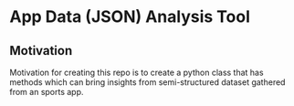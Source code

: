 # App Data (JSON) Analysis Tool

## Motivation
Motivation for creating this repo is to create a python class that has methods which can bring insights from semi-structured dataset gathered from an sports app.


